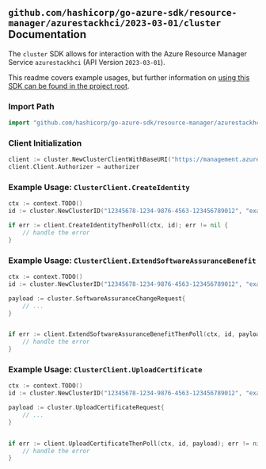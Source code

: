 
## `github.com/hashicorp/go-azure-sdk/resource-manager/azurestackhci/2023-03-01/cluster` Documentation

The `cluster` SDK allows for interaction with the Azure Resource Manager Service `azurestackhci` (API Version `2023-03-01`).

This readme covers example usages, but further information on [using this SDK can be found in the project root](https://github.com/hashicorp/go-azure-sdk/tree/main/docs).

### Import Path

```go
import "github.com/hashicorp/go-azure-sdk/resource-manager/azurestackhci/2023-03-01/cluster"
```


### Client Initialization

```go
client := cluster.NewClusterClientWithBaseURI("https://management.azure.com")
client.Client.Authorizer = authorizer
```


### Example Usage: `ClusterClient.CreateIdentity`

```go
ctx := context.TODO()
id := cluster.NewClusterID("12345678-1234-9876-4563-123456789012", "example-resource-group", "clusterValue")

if err := client.CreateIdentityThenPoll(ctx, id); err != nil {
	// handle the error
}
```


### Example Usage: `ClusterClient.ExtendSoftwareAssuranceBenefit`

```go
ctx := context.TODO()
id := cluster.NewClusterID("12345678-1234-9876-4563-123456789012", "example-resource-group", "clusterValue")

payload := cluster.SoftwareAssuranceChangeRequest{
	// ...
}


if err := client.ExtendSoftwareAssuranceBenefitThenPoll(ctx, id, payload); err != nil {
	// handle the error
}
```


### Example Usage: `ClusterClient.UploadCertificate`

```go
ctx := context.TODO()
id := cluster.NewClusterID("12345678-1234-9876-4563-123456789012", "example-resource-group", "clusterValue")

payload := cluster.UploadCertificateRequest{
	// ...
}


if err := client.UploadCertificateThenPoll(ctx, id, payload); err != nil {
	// handle the error
}
```
